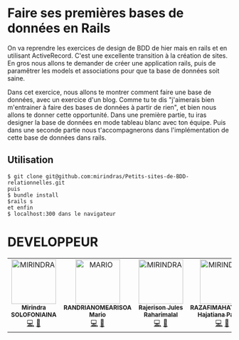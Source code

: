 # Faire ses premières bases de données en Rails

On va reprendre les exercices de design de BDD de hier mais en rails et en utilisant ActiveRecord. C'est une excellente transition à la création de sites. En gros nous allons te demander de créer une application rails, puis de paramêtrer les models et associations pour que ta base de données soit saine.

Dans cet exercice, nous allons te montrer comment faire une base de données, avec un exercice d'un blog. Comme tu te dis "j'aimerais bien m'entrainer à faire des bases de données à partir de rien", et bien nous allons te donner cette opportunité. Dans une première partie, tu iras designer la base de données en mode tableau blanc avec ton équipe. Puis dans une seconde partie nous t'accompagnerons dans l'implémentation de cette base de données dans rails.


## Utilisation


```
$ git clone git@github.com:mirindras/Petits-sites-de-BDD-relationnelles.git
puis 
$ bundle install
$rails s
et enfin 
$ localhost:300 dans le navigateur
```



# DEVELOPPEUR


<table>
  <tr>
    <td align="center"><a href="https://github.com/Mirindras"><img src="https://avatars3.githubusercontent.com/u/35838502?s=460&amp" width="100px;" alt="MIRINDRA"/><br /><sub><b>Mirindra SOLOFONIAINA</b></sub></a><br /><a href="https://github.com/Mirindras" title="Code">💻</a> <a href="https://github.com/Mirindras"title="Documentation">📖</a</td>
    <td align="center"><a href="https://github.com/MaxR522"><img src="https://avatars1.githubusercontent.com/u/41254151?s=460&u=d8bc322d1cb7796ce1f945dc48687ddbdcfbbc8f&v=4" width="100px;" alt="MARIO"/><br /><sub><b>RANDRIANOMEARISOA Mario</b></sub></a><br /><a href="https://github.com/MaxR522" title="Code">💻</a> <a href="https://github.com/MaxR522"title="Documentation">📖</a</td>
    <td align="center"><a href="https://github.com/rajerison-jules"><img src="https://avatars1.githubusercontent.com/u/67895253?s=460&u=6dccef4960d734ff1b1a7194587f3a22d317d682&v=4" width="100px;" alt="MIRINDRA"/><br /><sub><b>Rajerison Jules Raharimalal</b></sub></a><br /><a href="https://github.com/rajerison-jules" title="Code">💻</a> <a href="https://github.com/rajerison-jules"title="Documentation">📖</a</td>
    <td align="center"><a href="https://github.com/hajatianapatrick"><img src="https://avatars0.githubusercontent.com/u/52158880?s=460&v=4" width="100px;" alt="MIRINDRA"/><br /><sub><b>RAZAFIMAHATRATRA Hajatiana Patrick</b></sub></a><br /><a href="https://github.com/hajatianapatrick" title="Code">💻</a> <a href=https://github.com/hajatianapatrick"title="Documentation">📖</a</td>
    <td align="center"><a href="https://github.com/hezekia783"><img src="https://avatars2.githubusercontent.com/u/67896318?s=460&u=a261ab1ac5d06d4824424f64dd9478728283c8fc&v=4" width="100px;" alt="MIRINDRA"/><br /><sub><b>ANDRIATSARNIAINA Hezeki</b></sub></a><br /><a href="https://github.com/hezekia783" title="Code">💻</a> <a href="https://github.com/hezekia783"title="Documentation">📖</a</td>
  </tr>
</table>
